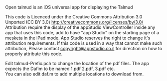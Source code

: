 
Open talmud is an iOS universal app for displaying the Talmud

This code is Licenced under the Creative Commons Attribution 3.0 Unported (CC BY 3.0) http://creativecommons.org/licenses/by/3.0/
Attribution require the display of the appStudio ViewController inside any app that uses this code, add to have "app Studio" on the starting page of a mesketa in the iPad mode.
App Studio reserves the right to change it's attribution requirements.
If this code is used in a way that cannot make such attribution, Please contact copyright@appstudio.co.il for direction on how to properly attribute this code.

Edit talmud-Prefix.pch to change the location of the pdf files.  The app expects the Dafim to be named 1.pdf 2.pdf, 3.pdf etc.  
You can also edit daf.m to add multiple locations to download from.

